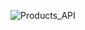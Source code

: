 ![Products_API](https://github.com/Rohit6603/Product_API/assets/109826503/2b6b1902-c0b9-4ac0-8500-31eb5530f11b)
